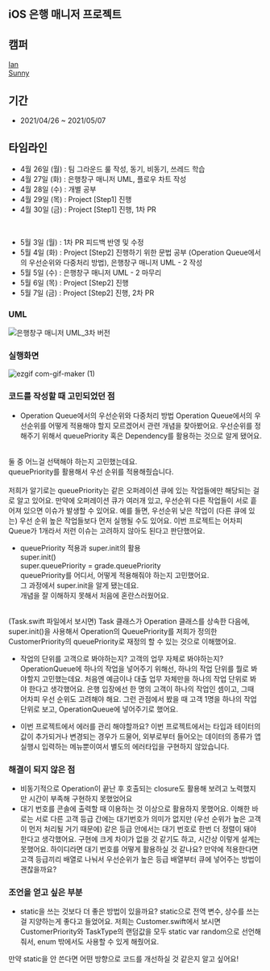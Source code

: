 ## iOS 은행 매니저 프로젝트

## 캠퍼
[Ian](https://github.com/LeeSungNo-ian)<br>
[Sunny](https://github.com/unme88)

## 기간
- 2021/04/26 ~ 2021/05/07

## 타임라인
- 4월 26일 (월) : 팀 그라운드 룰 작성, 동기, 비동기, 쓰레드 학습
- 4월 27일 (화) : 은행창구 매니저 UML, 플로우 차트 작성
- 4월 28일 (수) : 개별 공부
- 4월 29일 (목) : Project [Step1] 진행
- 4월 30일 (금) : Project [Step1] 진행, 1차 PR

<br>

- 5월 3일 (월) : 1차 PR 피드백 반영 및 수정
- 5월 4일 (화) : Project [Step2] 진행하기 위한 문법 공부 (Operation Queue에서의 우선순위와 다중처리 방법), 은행창구 매니저 UML - 2 작성
- 5월 5일 (수) : 은행창구 매니저 UML - 2 마무리
- 5월 6일 (목) : Project [Step2] 진행
- 5월 7일 (금) : Project [Step2] 진행, 2차 PR

### UML
![은행창구 매니저 UML_3차 버전](https://user-images.githubusercontent.com/70262005/117418314-3bc8dd80-af56-11eb-828c-fc8ec6f0fe9b.jpg)

### 실행화면
![ezgif com-gif-maker (1)](https://user-images.githubusercontent.com/70262005/117425824-222b9400-af5e-11eb-858e-d58f91153329.gif)

### 코드를 작성할 때 고민되었던 점
* Operation Queue에서의 우선순위와 다중처리 방법
Operation Queue에서의 우선순위를 어떻게 적용해야 할지 모르겠어서 관련 개념을 찾아봤어요. 우선순위를 정해주기 위해서 queuePriority 혹은 Dependency를 활용하는 것으로 알게 됐어요.<br> 
<br>
둘 중 어느걸 선택해야 하는지 고민했는데요.<br> 
queuePriority를 활용해서 우선 순위를 적용해줬습니다.<br>
<br>
저희가 알기로는 queuePriority는 같은 오퍼레이션 큐에 있는 작업들에만 해당되는 걸로 알고 있어요. 만약에 오퍼레이션 큐가 여러개 있고, 우선순위 다른 작업들이 서로 흩어져 있으면 이슈가 발생할 수 있어요. 예를 들면, 우선순위 낮은 작업이 (다른 큐에 있는) 우선 순위 높은 작업들보다 먼저 실행될 수도 있어요. 이번 프로젝트는 어차피 Queue가 1개라서 저런 이슈는 고려하지 않아도 된다고 판단했어요.<br> 

* queuePriority 적용과 super.init의 활용<br>
        super.init()<br>
        super.queuePriority = grade.queuePriority<br>
queuePriority를 어디서, 어떻게 적용해줘야 하는지 고민했어요.<br>
그 과정에서 super.init을 알게 됐는데요. <br>
개념을 잘 이해하지 못해서 처음에 혼란스러웠어요.<br>
<br>
(Task.swift 파일에서 보시면) Task 클래스가 Operation 클래스를 상속한 다음에, super.init()을 사용해서 Operation의 QueuePriority를 저희가 정의한 CustomerPriority의 queuePriority로 재정의 할 수 있는 것으로 이해했어요. <br>

* 작업의 단위를 고객으로 봐야하는지? 고객의 업무 자체로 봐야하는지?
OperationQueue에 하나의 작업을 넣어주기 위해선, 하나의 작업 단위를 뭘로 봐야할지 고민했는데요.
처음엔 예금이나 대출 업무 자체만을 하나의 작업 단위로 봐야 한다고 생각했어요. 은행 입장에선 한 명의 고객이 하나의 작업인 셈이고, 그때 어차피 우선 순위도 고려해야 해요. 그런 관점에서 봤을 때 고객 1명을 하나의 작업 단위로 보고, OperationQueue에 넣어주기로 했어요.

* 이번 프로젝트에서 에러를 관리 해야할까요? 이번 프로젝트에서는 타입과 테이터의 값이 추가되거나 변경되는 경우가 드물어, 외부로부터 들어오는 데이터의 종류가 앱 실행시 입력하는 메뉴뿐이여서 별도의 에러타입을 구현하지 않았습니다.

### 해결이 되지 않은 점
* 비동기적으로 Operation이 끝난 후 호출되는 closure도 활용해 보려고 노력했지만 시간이 부족해 구현하지 못했었어요
* 대기 번호를 콘솔에 출력할 때 이용하는 것 이상으로 활용하지 못했어요. 이해한 바로는 서로 다른 고객 등급 간에는 대기번호가 의미가 없지만 (우선 순위가 높은 고객이 먼저 처리될 거기 때문에) 같은 등급 안에서는 대기 번호로 한번 더 정렬이 돼야 한다고 생각했어요. 구현에 크게 차이가 없을 것 같기도 하고, 시간상 이렇게 설계는 못했어요. 하이디라면 대기 번호를 어떻게 활용하실 것 같나요? 만약에 적용한다면 고객 등급끼리 배열로 나눠서 우선순위가 높은 등급 배열부터 큐에 넣어주는 방법이 괜찮을까요?

### 조언을 얻고 싶은 부분
* static을 쓰는 것보다 더 좋은 방법이 있을까요?
static으로 전역 변수, 상수를 쓰는 걸 지양하는게 좋다고 들었어요.
저희는 Customer.swift에서 보시면 CustomerPriority와 TaskType의 랜덤값을 모두 static var random으로 선언해줘서, enum 밖에서도 사용할 수 있게 해줬어요.

만약 static을 안 쓴다면 어떤 방향으로 코드를 개선하실 것 같은지 알고 싶어요!
